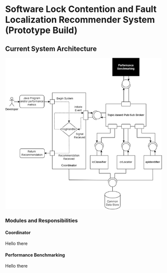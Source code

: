# Software Lock Contention and Fault Localization Recommender System (Prototype Build)

## Current System Architecture
![Current System Architecture](./md_images/curr_sys_arch.png "Current System Architecture")
### Modules and Responsibilities
#### Coordinator
Hello there
#### Performance Benchmarking
Hello there
